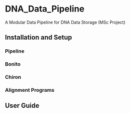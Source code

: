 # DNA_Data_Pipeline
A Modular Data Pipeline for DNA Data Storage (MSc Project)

## Installation and Setup


### Pipeline

### Bonito 

### Chiron 

### Alignment Programs


## User Guide
